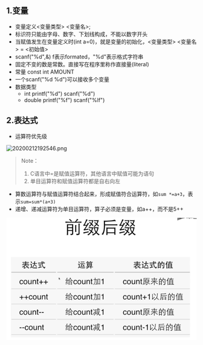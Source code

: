 ## 1.变量
- 变量定义<变量类型> <变量名>;
- 标识符只能由字母、数字、下划线构成，不能以数字开头
- 当赋值发生在变量定义时(int a=0)，就是变量的初始化，<变量类型> <变量名> = <初始值>
- scanf("%d",&) f表示formated，"%d"表示格式字符串
- 固定不变的数是常数。直接写在程序里称作直接量(literal)
- 常量 const int AMOUNT
- 一个scanf("%d %d")可以接收多个变量
- 数据类型
    - int printf("%d") scanf("%d")
    - double printf("%f") scanf("%lf") 
## 2.表达式
- 运算符优先级

![20200212192546.png](http://ww1.sinaimg.cn/large/005SzfLuly1gbtublgvdvj30vh0d8jus.jpg)
> Note：
> 1. C语言中=是赋值运算符，其他语言中赋值可能为语句
> 2. 单目运算符和赋值运算符都是自右向左
- 算数运算符与赋值运算符结合起来，形成赋值符合运算符，如`sum *=a+3`，表示`sum=sum*(a+3)`
- 递增、递减运算符为单目运算符，算子必须是变量，如a++，而不是5++

![20200212204540](./resource/20200212204540.png)